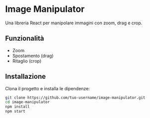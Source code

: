 # Image Manipulator

Una libreria React per manipolare immagini con zoom, drag e crop.

## Funzionalità
- Zoom
- Spostamento (drag)
- Ritaglio (crop)

## Installazione
Clona il progetto e installa le dipendenze:
```bash
git clone https://github.com/tuo-username/image-manipulator.git
cd image-manipulator
npm install
npm start
